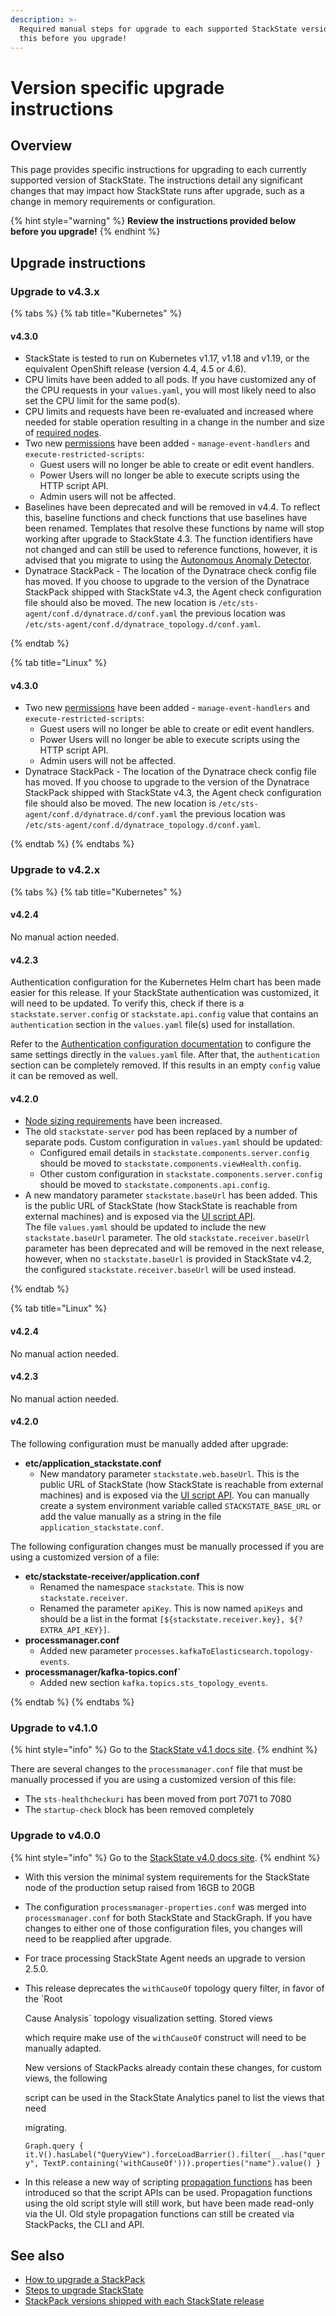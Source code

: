 ```yaml
---
description: >-
  Required manual steps for upgrade to each supported StackState version. Read
  this before you upgrade!
---
```


# Version specific upgrade instructions

## Overview

This page provides specific instructions for upgrading to each currently supported version of StackState. The instructions detail any significant changes that may impact how StackState runs after upgrade, such as a change in memory requirements or configuration.

{% hint style="warning" %}
**Review the instructions provided below before you upgrade!**
{% endhint %}

## Upgrade instructions

### Upgrade to v4.3.x

{% tabs %}
{% tab title="Kubernetes" %}

#### v4.3.0

* StackState is tested to run on Kubernetes v1.17, v1.18 and v1.19, or the equivalent OpenShift release (version 4.4, 4.5 or 4.6).
* CPU limits have been added to all pods. If you have customized any of the CPU requests in your `values.yaml`, you will most likely need to also set the CPU limit for the same pod(s).
* CPU limits and requests have been re-evaluated and increased where needed for stable operation resulting in a change in the number and size of [required nodes](/setup/requirements.md#node-sizing).
* Two new [permissions](/configure/security/rbac/rbac_permissions.md) have been added - `manage-event-handlers` and `execute-restricted-scripts`:
    - Guest users will no longer be able to create or edit event handlers.
    - Power Users will no longer be able to execute scripts using the HTTP script API.
    - Admin users will not be affected.
* Baselines have been deprecated and will be removed in v4.4. To reflect this, baseline functions and check functions that use baselines have been renamed. Templates that resolve these functions by name will stop working after upgrade to StackState 4.3. The function identifiers have not changed and can still be used to reference functions, however, it is advised that you migrate to using the [Autonomous Anomaly Detector](/use/health-state-and-event-notifications/anomaly-health-checks.md).
* Dynatrace StackPack - The location of the Dynatrace check config file has moved. If you choose to upgrade to the version of the Dynatrace StackPack shipped with StackState v4.3, the Agent check configuration file should also be moved. The new location is `/etc/sts-agent/conf.d/dynatrace.d/conf.yaml` the previous location was `/etc/sts-agent/conf.d/dynatrace_topology.d/conf.yaml`.

{% endtab %}

{% tab title="Linux" %}

#### v4.3.0

* Two new [permissions](/configure/security/rbac/rbac_permissions.md) have been added - `manage-event-handlers` and `execute-restricted-scripts`:
    - Guest users will no longer be able to create or edit event handlers.
    - Power Users will no longer be able to execute scripts using the HTTP script API.
    - Admin users will not be affected.
* Dynatrace StackPack - The location of the Dynatrace check config file has moved. If you choose to upgrade to the version of the Dynatrace StackPack shipped with StackState v4.3, the Agent check configuration file should also be moved. The new location is `/etc/sts-agent/conf.d/dynatrace.d/conf.yaml` the previous location was `/etc/sts-agent/conf.d/dynatrace_topology.d/conf.yaml`.

{% endtab %}
{% endtabs %}

### Upgrade to v4.2.x

{% tabs %}
{% tab title="Kubernetes" %}

####  v4.2.4

No manual action needed.

####  v4.2.3
Authentication configuration for the Kubernetes Helm chart has been made easier for this release. If your StackState authentication was customized, it will need to be updated. To verify this, check if there is a `stackstate.server.config` or `stackstate.api.config` value that contains an `authentication` section in the `values.yaml` file(s) used for installation.

Refer to the [Authentication configuration documentation](/configure/security/authentication/README.md) to configure the same settings directly in the `values.yaml` file. After that, the `authentication` section can be completely removed. If this results in an empty `config` value it can be removed as well.

#### v4.2.0

- [Node sizing requirements](/setup/requirements.md#node-sizing) have been increased.
- The old `stackstate-server` pod has been replaced by a number of separate pods. Custom configuration in `values.yaml` should be updated: 
    - Configured email details in `stackstate.components.server.config` should be moved to `stackstate.components.viewHealth.config`.
    - Other custom configuration in `stackstate.components.server.config` should be moved to `stackstate.components.api.config`.
- A new mandatory parameter `stackstate.baseUrl` has been added. This is the public URL of StackState \(how StackState is reachable from external machines\) and is exposed via the [UI script API](../../develop/reference/scripting/script-apis/ui.md#function-baseurl).<br />The file `values.yaml` should be updated to include the new `stackstate.baseUrl` parameter. The old `stackstate.receiver.baseUrl` parameter has been deprecated and will be removed in the next release, however, when no `stackstate.baseUrl` is provided in StackState v4.2, the configured `stackstate.receiver.baseUrl` will be used instead.

{% endtab %}

{% tab title="Linux" %}

####  v4.2.4

No manual action needed.

####  v4.2.3

No manual action needed.

#### v4.2.0

The following configuration must be manually added after upgrade:

* **etc/application\_stackstate.conf**
  * New mandatory parameter `stackstate.web.baseUrl`. This is the public URL of StackState \(how StackState is reachable from external machines\) and is exposed via the [UI script API](../../develop/reference/scripting/script-apis/ui.md#function-baseurl). You can manually create a system environment variable called `STACKSTATE_BASE_URL` or add the value manually as a string in the file `application_stackstate.conf`.

The following configuration changes must be manually processed if you are using a customized version of a file:

* **etc/stackstate-receiver/application.conf**
  * Renamed the namespace `stackstate`. This is now `stackstate.receiver`.
  * Renamed the parameter `apiKey`. This is now named `apiKeys` and should be a list in the format `[${stackstate.receiver.key}, ${?EXTRA_API_KEY}]`.
* **processmanager.conf**
  * Added new parameter `processes.kafkaToElasticsearch.topology-events`.
* **processmanager/kafka-topics.conf\`**
  * Added new section `kafka.topics.sts_topology_events`.

{% endtab %}
{% endtabs %}

### Upgrade to v4.1.0

{% hint style="info" %}
Go to the [StackState v4.1 docs site](https://docs.stackstate.com/v/4.1/).
{% endhint %}

There are several changes to the `processmanager.conf` file that must be manually processed if you are using a customized version of this file:

* The `sts-healthcheckuri` has been moved from port 7071 to 7080
* The `startup-check` block has been removed completely

### Upgrade to v4.0.0

{% hint style="info" %}
Go to the [StackState v4.0 docs site](https://docs.stackstate.com/v/4.0/).
{% endhint %}

* With this version the minimal system requirements for the StackState node of the production setup raised from 16GB to 20GB
* The configuration `processmanager-properties.conf` was merged into `processmanager.conf` for both StackState and StackGraph. If you have changes to either one of those configuration files, you changes will need to be reapplied after upgrade.
* For trace processing StackState Agent needs an upgrade to version 2.5.0.
* This release deprecates the `withCauseOf` topology query filter, in favor of the \`Root

  Cause Analysis\` topology visualization setting. Stored views

  which require make use of the `withCauseOf` construct will need to be manually adapted.

  New versions of StackPacks already contain these changes, for custom views, the following

  script can be used in the StackState Analytics panel to list the views that need

  migrating.

  `Graph.query { it.V().hasLabel("QueryView").forceLoadBarrier().filter(__.has("query", TextP.containing('withCauseOf'))).properties("name").value() }`

* In this release a new way of scripting [propagation functions](https://docs.stackstate.com/v/4.0/configure/propagation#propagation-function) has been introduced so that the script APIs can be used. Propagation functions using the old script style will still work, but have been made read-only via the UI. Old style propagation functions can still be created via StackPacks, the CLI and API.

## See also

* [How to upgrade a StackPack](../../stackpacks/about-stackpacks.md#upgrade-a-stackpack)
* [Steps to upgrade StackState](steps-to-upgrade.md)
* [StackPack versions shipped with each StackState release](stackpack-versions.md)
